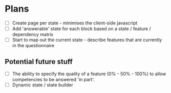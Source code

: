 # Plans

- [ ] Create page per state - minimises the client-side javascript
- [ ] Add 'answerable' state for each block based on a state / feature / dependency matrix
- [ ] Start to map out the current state - describe features that are currently in the questionnaire

## Potential future stuff

- [ ] The ability to specify the quality of a feature (0% - 50% - 100%) to allow competencies to be answered 'in part'.
- [ ] Dynamic state / state builder
